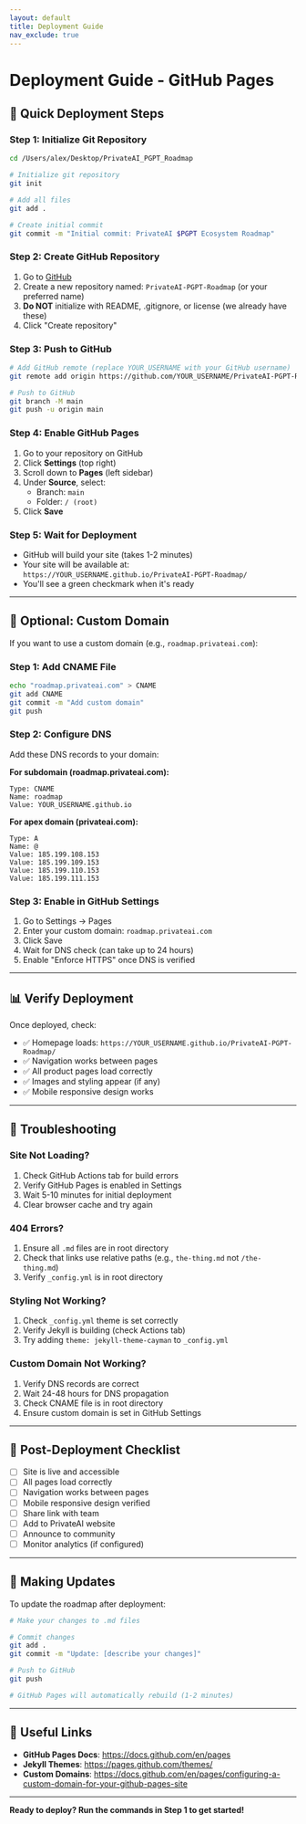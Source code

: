 ```yaml
---
layout: default
title: Deployment Guide
nav_exclude: true
---
```


# Deployment Guide - GitHub Pages

## 🚀 Quick Deployment Steps

### Step 1: Initialize Git Repository

```bash
cd /Users/alex/Desktop/PrivateAI_PGPT_Roadmap

# Initialize git repository
git init

# Add all files
git add .

# Create initial commit
git commit -m "Initial commit: PrivateAI $PGPT Ecosystem Roadmap"
```

### Step 2: Create GitHub Repository

1. Go to [GitHub](https://github.com/new)
2. Create a new repository named: `PrivateAI-PGPT-Roadmap` (or your preferred name)
3. **Do NOT** initialize with README, .gitignore, or license (we already have these)
4. Click "Create repository"

### Step 3: Push to GitHub

```bash
# Add GitHub remote (replace YOUR_USERNAME with your GitHub username)
git remote add origin https://github.com/YOUR_USERNAME/PrivateAI-PGPT-Roadmap.git

# Push to GitHub
git branch -M main
git push -u origin main
```

### Step 4: Enable GitHub Pages

1. Go to your repository on GitHub
2. Click **Settings** (top right)
3. Scroll down to **Pages** (left sidebar)
4. Under **Source**, select:
   - Branch: `main`
   - Folder: `/ (root)`
5. Click **Save**

### Step 5: Wait for Deployment

- GitHub will build your site (takes 1-2 minutes)
- Your site will be available at: `https://YOUR_USERNAME.github.io/PrivateAI-PGPT-Roadmap/`
- You'll see a green checkmark when it's ready

---

## 🎨 Optional: Custom Domain

If you want to use a custom domain (e.g., `roadmap.privateai.com`):

### Step 1: Add CNAME File

```bash
echo "roadmap.privateai.com" > CNAME
git add CNAME
git commit -m "Add custom domain"
git push
```

### Step 2: Configure DNS

Add these DNS records to your domain:

**For subdomain (roadmap.privateai.com):**
```
Type: CNAME
Name: roadmap
Value: YOUR_USERNAME.github.io
```

**For apex domain (privateai.com):**
```
Type: A
Name: @
Value: 185.199.108.153
Value: 185.199.109.153
Value: 185.199.110.153
Value: 185.199.111.153
```

### Step 3: Enable in GitHub Settings

1. Go to Settings → Pages
2. Enter your custom domain: `roadmap.privateai.com`
3. Click Save
4. Wait for DNS check (can take up to 24 hours)
5. Enable "Enforce HTTPS" once DNS is verified

---

## 📊 Verify Deployment

Once deployed, check:

- ✅ Homepage loads: `https://YOUR_USERNAME.github.io/PrivateAI-PGPT-Roadmap/`
- ✅ Navigation works between pages
- ✅ All product pages load correctly
- ✅ Images and styling appear (if any)
- ✅ Mobile responsive design works

---

## 🔧 Troubleshooting

### Site Not Loading?

1. Check GitHub Actions tab for build errors
2. Verify GitHub Pages is enabled in Settings
3. Wait 5-10 minutes for initial deployment
4. Clear browser cache and try again

### 404 Errors?

1. Ensure all `.md` files are in root directory
2. Check that links use relative paths (e.g., `the-thing.md` not `/the-thing.md`)
3. Verify `_config.yml` is in root directory

### Styling Not Working?

1. Check `_config.yml` theme is set correctly
2. Verify Jekyll is building (check Actions tab)
3. Try adding `theme: jekyll-theme-cayman` to `_config.yml`

### Custom Domain Not Working?

1. Verify DNS records are correct
2. Wait 24-48 hours for DNS propagation
3. Check CNAME file is in root directory
4. Ensure custom domain is set in GitHub Settings

---

## 🎯 Post-Deployment Checklist

- [ ] Site is live and accessible
- [ ] All pages load correctly
- [ ] Navigation works between pages
- [ ] Mobile responsive design verified
- [ ] Share link with team
- [ ] Add to PrivateAI website
- [ ] Announce to community
- [ ] Monitor analytics (if configured)

---

## 📝 Making Updates

To update the roadmap after deployment:

```bash
# Make your changes to .md files

# Commit changes
git add .
git commit -m "Update: [describe your changes]"

# Push to GitHub
git push

# GitHub Pages will automatically rebuild (1-2 minutes)
```

---

## 🔗 Useful Links

- **GitHub Pages Docs**: https://docs.github.com/en/pages
- **Jekyll Themes**: https://pages.github.com/themes/
- **Custom Domains**: https://docs.github.com/en/pages/configuring-a-custom-domain-for-your-github-pages-site

---

**Ready to deploy? Run the commands in Step 1 to get started!**
